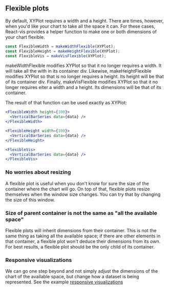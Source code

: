 ## Flexible plots

By default, XYPlot requires a width and a height. There are times, however, when you'd like your chart to take all the space it can. For these cases, React-vis provides a helper function to make one or both dimensions of your chart flexible.

<!-- INJECT:"FlexibleCharts" -->

```jsx
const FlexibleWidth = makeWidthFlexible(XYPlot);
const FlexibleHeight = makeHeightFlexible(XYPlot);
const FlexibleVis = makeVisFlexible(XYPlot);
```

makeWidthFlexible modifies XYPlot so that it no longer requires a width. It will take all the with in its container div. Likewise, makeHeightFlexible modifies XYPlot so that is no longer requires a height. Its height will be that of its container div. Finally, makeVisFlexible modifies XYPlot so that it no longer requires eiter a width and a height. Its dimensions will be that of its container.

The result of that function can be used exactly as XYPlot:

```jsx
<FlexibleWidth height={100}>
  <VerticalBarSeries data={data} />
</FlexibleWidth>

<FlexibleHeight width={100}>
  <VerticalBarSeries data={data} />
</FlexibleHeight>

<FlexibleVis>
  <VerticalBarSeries data={data} />
</FlexibleVis>
```

### No worries about resizing
A flexible plot is useful when you don't know for sure the size of the container where the chart will go. On top of that, flexible plots resize themselves when the window size changes. You can try that by changing the size of this window.

### Size of parent container is not the same as "all the available space" 
Flexible plots will inherit dimensions from their container. This is not the same thing as taking all the available space; if there are other elements in that container, a flexible plot won't deduce their dimensions from its own. For best results, a flexible plot should be the only child of its container.

### Responsive visualizations
We can go one step beyond and not simply adjust the dimensions of the chart of the available space, but change how a dataset is being represented. See the example [responsive visualizations](/#/examples/charts/responsive-vis)
